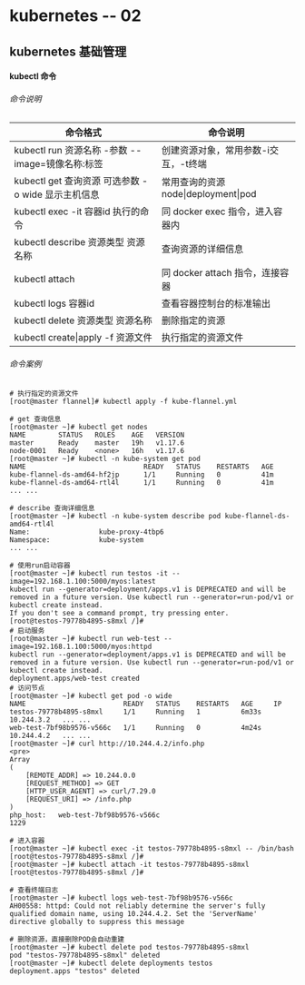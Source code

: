 # kubernetes -- 02

## kubernetes 基础管理

#### kubectl 命令

###### 命令说明

| 命令格式                                            | 命令说明                             |
| --------------------------------------------------- | ------------------------------------ |
| kubectl run 资源名称 -参数 --image=镜像名称:标签    | 创建资源对象，常用参数-i交互，-t终端 |
| kubectl get 查询资源  可选参数 -o wide 显示主机信息 | 常用查询的资源 node\|deployment\|pod |
| kubectl exec -it 容器id  执行的命令                 | 同 docker exec 指令，进入容器内      |
| kubectl describe 资源类型  资源名称                 | 查询资源的详细信息                   |
| kubectl attach                                      | 同 docker attach 指令，连接容器      |
| kubectl logs 容器id                                 | 查看容器控制台的标准输出             |
| kubectl delete 资源类型  资源名称                   | 删除指定的资源                       |
| kubectl create\|apply  -f 资源文件                  | 执行指定的资源文件                   |

###### 命令案例

```shell
# 执行指定的资源文件
[root@master flannel]# kubectl apply -f kube-flannel.yml

# get 查询信息
[root@master ~]# kubectl get nodes
NAME        STATUS   ROLES    AGE   VERSION
master      Ready    master   19h   v1.17.6
node-0001   Ready    <none>   16h   v1.17.6
[root@master ~]# kubectl -n kube-system get pod
NAME                             READY   STATUS    RESTARTS   AGE
kube-flannel-ds-amd64-hf2jp      1/1     Running   0          41m
kube-flannel-ds-amd64-rtl4l      1/1     Running   0          41m
... ...

# describe 查询详细信息
[root@master ~]# kubectl -n kube-system describe pod kube-flannel-ds-amd64-rtl4l
Name:                 kube-proxy-4tbp6
Namespace:            kube-system
... ...

# 使用run启动容器
[root@master ~]# kubectl run testos -it --image=192.168.1.100:5000/myos:latest 
kubectl run --generator=deployment/apps.v1 is DEPRECATED and will be removed in a future version. Use kubectl run --generator=run-pod/v1 or kubectl create instead.
If you don't see a command prompt, try pressing enter.
[root@testos-79778b4895-s8mxl /]# 
# 启动服务
[root@master ~]# kubectl run web-test --image=192.168.1.100:5000/myos:httpd
kubectl run --generator=deployment/apps.v1 is DEPRECATED and will be removed in a future version. Use kubectl run --generator=run-pod/v1 or kubectl create instead.
deployment.apps/web-test created
# 访问节点
[root@master ~]# kubectl get pod -o wide
NAME                        READY   STATUS    RESTARTS   AGE     IP
testos-79778b4895-s8mxl     1/1     Running   1          6m33s   10.244.3.2   ... ...
web-test-7bf98b9576-v566c   1/1     Running   0          4m24s   10.244.4.2   ... ...
[root@master ~]# curl http://10.244.4.2/info.php
<pre>
Array
(
    [REMOTE_ADDR] => 10.244.0.0
    [REQUEST_METHOD] => GET
    [HTTP_USER_AGENT] => curl/7.29.0
    [REQUEST_URI] => /info.php
)
php_host: 	web-test-7bf98b9576-v566c
1229

# 进入容器
[root@master ~]# kubectl exec -it testos-79778b4895-s8mxl -- /bin/bash
[root@testos-79778b4895-s8mxl /]# 
[root@master ~]# kubectl attach -it testos-79778b4895-s8mxl 
[root@testos-79778b4895-s8mxl /]#

# 查看终端日志
[root@master ~]# kubectl logs web-test-7bf98b9576-v566c 
AH00558: httpd: Could not reliably determine the server's fully qualified domain name, using 10.244.4.2. Set the 'ServerName' directive globally to suppress this message

# 删除资源，直接删除POD会自动重建
[root@master ~]# kubectl delete pod testos-79778b4895-s8mxl 
pod "testos-79778b4895-s8mxl" deleted
[root@master ~]# kubectl delete deployments testos
deployment.apps "testos" deleted
```

